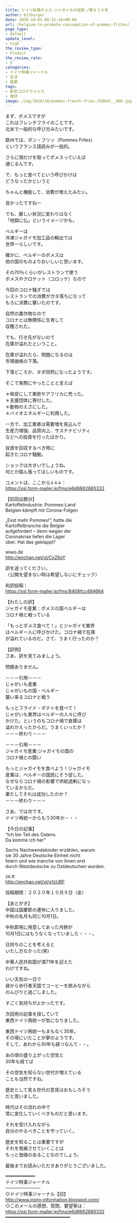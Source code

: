 ```yaml
---
title: ドイツ料理ポメス-ジャガイモの役割-/第６２０号
author: bitburger
date: 2020-10-03 08:51:16+00:00
url: /belgium-to-promote-consumption-of-pommes-frites/
page_type:
- default
update_level:
- high
the_review_type:
- Product
the_review_rate:
- 5
categories:
- ドイツ時事ジャーナル
- 生活
- 産業
tags:
- 新型コロナウイルス
- 食材
image: /img/2020/10/pommes-french-fries-250641__480.jpg
---
```

まず、ポメスですが  
これはフレンチフライのことです。  
北米で一般的な呼び方みたいです。

欧州では、ポン・フリッ（Pommes Frites）  
というフランス語読みが一般的。

さらに頭だけを取ってポメスっていえば  
通じるんです。

で、もっと食べてという呼びかけは  
どうなったかというと

ちゃんと機能して、消費が増えたみたい。

良かったですねー

でも、厳しい状況に変わりはなく  
「地獄に仏」というイメージかも。

ベルギーは  
冷凍ジャガイモ加工品の輸出では  
世界一らしいです。

確かに、ベルギーのポメスは  
他の国のものよりおいしいと思います。

その70％くらいがレストランで使う  
ポメスやクロケット（コロッケ）なので

今回のコロナ騒ぎでは  
レストランでの消費がガタ落ちになって  
もろに消費に響いたのです。

自然の農作物なので  
コロナとは無関係に生育して  
収穫された。

でも、行き先がないので  
在庫が溢れたということ。

在庫が溢れたら、問題になるのは  
市場価格の下落。

下落どころか、タダ同然になったようです。

そこで実際にやったことと言えば

＊格安にして東欧やアフリカに売った。  
＊支援団体に寄付した。  
＊動物のえさにした。  
＊バイオエネルギーに利用した。

一方で、加工業者は需要増を見込んで  
生産力増強、品質向上、サステナビリティ  
などへの投資を行ったばかり。

投資を回収するべき時に  
起きたコロナ騒動。

ショックは大きいでしょうね。  
何とか踏ん張ってほしいものです。

  
コメントは、ここから↓↓↓：  
<https://ssl.form-mailer.jp/fms/e6d8662885332>

【前回出題分】  
Kartoffelindustrie: Pommes-Land  
Belgien kämpft mit Corona-Folgen

„Esst mehr Pommes!“, hatte die  
Kartoffelbranche die Belgier  
aufgefordert &#8211; denn wegen der  
Coronakrise liefen die Lager  
über. Hat das geklappt?

wiwo.de  
http://enchan.net/xl/CxZ6oY

  
訳を送ってください。  
（公開を望まない時は希望しないにチェック）

和訳投稿：  
 <https://ssl.form-mailer.jp/fms/8408fcc494664>

  
【わたしの訳】  
ジャガイモ産業：ポメスの国ベルギーは  
コロナ禍と戦っている

「もっとポメス食べて！」とジャガイモ業界  
はベルギー人に呼びかけた。コロナ禍で在庫  
が溢れているのだ。さて、うまく行ったのか？

  
【訳例】  
さあ、訳を見てみましょう。

問題ありません。

－－－引用－－－  
じゃがいも産業  
じゃがいもの国・ベルギー  
襲い来るコロナと戦う

もっとフライド・ポテトを食べて！  
じゃがいも業界はベルギーの人々に呼び  
かけた。というのもコロナ禍で倉庫は  
溢れかえったからだ。うまくいったか？  
－－－終わり－－－

  
－－－引用－－－  
ジャガイモ産業:ジャガイモの国の  
コロナ禍との闘い

もっとジャガイモを食べよう！ジャガイモ  
産業は、ベルギーの国民にそう促した。  
なぜならコロナ禍の影響で供給過剰になっ  
ているからだ。  
果たしてそれは成功したのか？  
－－－終わり－－－

  
さあ、では次です。  
ドイツ再統一からもう30年か・・・

【今日の記事】  
&#8220;Ich bin Teil des Ostens.  
Da komme ich her&#8221;

Sechs Nachwendekinder erzählen, warum  
sie 30 Jahre Deutsche Einheit nicht  
feiern und wie manche von ihnen erst  
durch Westdeutsche zu Ostdeutschen wurden.

ze.tt  
<http://enchan.net/xl/g1zUBF>

投稿期限：２０２０年１０月９日（金）

  
【あとがき】  
中国は国慶節の連休に入りました。  
中秋の名月も同じ10月1日。

中秋節用に用意してあった月餅が  
10月1日にはもうなくなっていました・・・。

日持ちのことを考えると  
いたし方なかった(笑)

中華人民共和国が満71年を迎えた  
わけですね。

いい天気の一日で  
昼から歩行者天国でコーヒーを飲みながら  
のんびりと過ごしました。

すごく気持ちがよかったです。

次回用の記事を探していて  
東西ドイツ再統一が気になりました。

東西ドイツ再統一もまもなく30年。  
その場にいたことが夢のようです。  
そして、あれから30年も経つなんて・・。

あの頃の盛り上がった空気と  
30年も経てば

その空気を知らない世代が増えている  
ことも当然ですね。

歴史として見る世代の意見はおもしろそう  
だと思いました。

時代はその流れの中で  
常に変化していくべきものだと思います。

それを受け入れながら  
自分のやるべきことを守っていく。

歴史を知ることは重要ですが  
それを発展させていくことは  
もっと価値のあることなのでしょう。

  
最後までお読みいただきありがとうございました。

━━━━━━━━━━━  
ドイツ時事ジャーナル  
───────────  
◇ドイツ時事ジャーナル【旧】  
<http://www.iroiro-information.blogspot.com/>  
◇このメールの感想、質問、要望等は：  
<https://ssl.form-mailer.jp/fms/e6d8662885332>  
━━━━━━━━━━━━━━━━━━━━━━━━